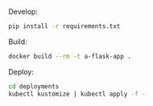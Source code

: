 Develop:
```bash
pip install -r requirements.txt
```
Build:
```bash
docker build --rm -t a-flask-app .
```
Deploy:
```bash
cd deployments
kubectl kustomize | kubectl apply -f -
```